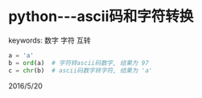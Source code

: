 # python---ascii码和字符转换

keywords: 数字 字符 互转  

```python
a = 'a'
b = ord(a)  # 字符转ascii码数字, 结果为 97
c = chr(b)  # ascii码数字转字符, 结果为 'a'
```


2016/5/20  
